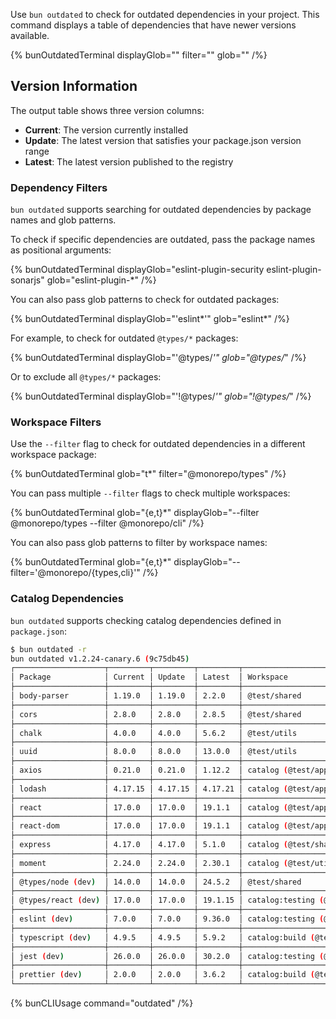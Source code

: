Use `bun outdated` to check for outdated dependencies in your project. This command displays a table of dependencies that have newer versions available.

{% bunOutdatedTerminal displayGlob="" filter="" glob="" /%}

## Version Information

The output table shows three version columns:

- **Current**: The version currently installed
- **Update**: The latest version that satisfies your package.json version range
- **Latest**: The latest version published to the registry

### Dependency Filters

`bun outdated` supports searching for outdated dependencies by package names and glob patterns.

To check if specific dependencies are outdated, pass the package names as positional arguments:

{% bunOutdatedTerminal displayGlob="eslint-plugin-security eslint-plugin-sonarjs" glob="eslint-plugin-*"  /%}

You can also pass glob patterns to check for outdated packages:

{% bunOutdatedTerminal displayGlob="'eslint*'" glob="eslint*"  /%}

For example, to check for outdated `@types/*` packages:

{% bunOutdatedTerminal displayGlob="'@types/*'" glob="@types/*"  /%}

Or to exclude all `@types/*` packages:

{% bunOutdatedTerminal displayGlob="'!@types/*'" glob="!@types/*"  /%}

### Workspace Filters

Use the `--filter` flag to check for outdated dependencies in a different workspace package:

{% bunOutdatedTerminal  glob="t*" filter="@monorepo/types"  /%}

You can pass multiple `--filter` flags to check multiple workspaces:

{% bunOutdatedTerminal  glob="{e,t}*" displayGlob="--filter @monorepo/types --filter @monorepo/cli" /%}

You can also pass glob patterns to filter by workspace names:

{% bunOutdatedTerminal  glob="{e,t}*" displayGlob="--filter='@monorepo/{types,cli}'" /%}

### Catalog Dependencies

`bun outdated` supports checking catalog dependencies defined in `package.json`:

```sh
$ bun outdated -r  
bun outdated v1.2.24-canary.6 (9c75db45)
┌────────────────────┬─────────┬─────────┬─────────┬────────────────────────────────┐
│ Package            │ Current │ Update  │ Latest  │ Workspace                      │
├────────────────────┼─────────┼─────────┼─────────┼────────────────────────────────┤
│ body-parser        │ 1.19.0  │ 1.19.0  │ 2.2.0   │ @test/shared                   │
├────────────────────┼─────────┼─────────┼─────────┼────────────────────────────────┤
│ cors               │ 2.8.0   │ 2.8.0   │ 2.8.5   │ @test/shared                   │
├────────────────────┼─────────┼─────────┼─────────┼────────────────────────────────┤
│ chalk              │ 4.0.0   │ 4.0.0   │ 5.6.2   │ @test/utils                    │
├────────────────────┼─────────┼─────────┼─────────┼────────────────────────────────┤
│ uuid               │ 8.0.0   │ 8.0.0   │ 13.0.0  │ @test/utils                    │
├────────────────────┼─────────┼─────────┼─────────┼────────────────────────────────┤
│ axios              │ 0.21.0  │ 0.21.0  │ 1.12.2  │ catalog (@test/app)            │
├────────────────────┼─────────┼─────────┼─────────┼────────────────────────────────┤
│ lodash             │ 4.17.15 │ 4.17.15 │ 4.17.21 │ catalog (@test/app, @test/app) │
├────────────────────┼─────────┼─────────┼─────────┼────────────────────────────────┤
│ react              │ 17.0.0  │ 17.0.0  │ 19.1.1  │ catalog (@test/app)            │
├────────────────────┼─────────┼─────────┼─────────┼────────────────────────────────┤
│ react-dom          │ 17.0.0  │ 17.0.0  │ 19.1.1  │ catalog (@test/app)            │
├────────────────────┼─────────┼─────────┼─────────┼────────────────────────────────┤
│ express            │ 4.17.0  │ 4.17.0  │ 5.1.0   │ catalog (@test/shared)         │
├────────────────────┼─────────┼─────────┼─────────┼────────────────────────────────┤
│ moment             │ 2.24.0  │ 2.24.0  │ 2.30.1  │ catalog (@test/utils)          │
├────────────────────┼─────────┼─────────┼─────────┼────────────────────────────────┤
│ @types/node (dev)  │ 14.0.0  │ 14.0.0  │ 24.5.2  │ @test/shared                   │
├────────────────────┼─────────┼─────────┼─────────┼────────────────────────────────┤
│ @types/react (dev) │ 17.0.0  │ 17.0.0  │ 19.1.15 │ catalog:testing (@test/app)    │
├────────────────────┼─────────┼─────────┼─────────┼────────────────────────────────┤
│ eslint (dev)       │ 7.0.0   │ 7.0.0   │ 9.36.0  │ catalog:testing (@test/app)    │
├────────────────────┼─────────┼─────────┼─────────┼────────────────────────────────┤
│ typescript (dev)   │ 4.9.5   │ 4.9.5   │ 5.9.2   │ catalog:build (@test/app)      │
├────────────────────┼─────────┼─────────┼─────────┼────────────────────────────────┤
│ jest (dev)         │ 26.0.0  │ 26.0.0  │ 30.2.0  │ catalog:testing (@test/shared) │
├────────────────────┼─────────┼─────────┼─────────┼────────────────────────────────┤
│ prettier (dev)     │ 2.0.0   │ 2.0.0   │ 3.6.2   │ catalog:build (@test/utils)    │
└────────────────────┴─────────┴─────────┴─────────┴────────────────────────────────┘
```

{% bunCLIUsage command="outdated" /%}

